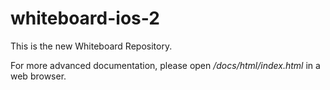 whiteboard-ios-2
================

This is the new Whiteboard Repository.

For more advanced documentation, please open */docs/html/index.html* in a web browser.
